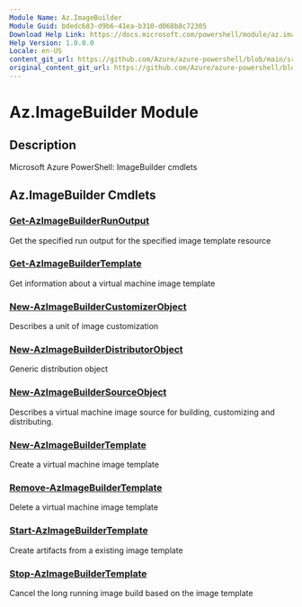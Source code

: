 ```yaml
---
Module Name: Az.ImageBuilder
Module Guid: bdedc683-d9b6-41ea-b310-d068b8c72305
Download Help Link: https://docs.microsoft.com/powershell/module/az.imagebuilder
Help Version: 1.0.0.0
Locale: en-US
content_git_url: https://github.com/Azure/azure-powershell/blob/main/src/ImageBuilder/help/Az.ImageBuilder.md
original_content_git_url: https://github.com/Azure/azure-powershell/blob/main/src/ImageBuilder/help/Az.ImageBuilder.md
---
```


# Az.ImageBuilder Module
## Description
Microsoft Azure PowerShell: ImageBuilder cmdlets

## Az.ImageBuilder Cmdlets
### [Get-AzImageBuilderRunOutput](Get-AzImageBuilderRunOutput.md)
Get the specified run output for the specified image template resource

### [Get-AzImageBuilderTemplate](Get-AzImageBuilderTemplate.md)
Get information about a virtual machine image template

### [New-AzImageBuilderCustomizerObject](New-AzImageBuilderCustomizerObject.md)
Describes a unit of image customization

### [New-AzImageBuilderDistributorObject](New-AzImageBuilderDistributorObject.md)
Generic distribution object

### [New-AzImageBuilderSourceObject](New-AzImageBuilderSourceObject.md)
Describes a virtual machine image source for building, customizing and distributing.

### [New-AzImageBuilderTemplate](New-AzImageBuilderTemplate.md)
Create a virtual machine image template

### [Remove-AzImageBuilderTemplate](Remove-AzImageBuilderTemplate.md)
Delete a virtual machine image template

### [Start-AzImageBuilderTemplate](Start-AzImageBuilderTemplate.md)
Create artifacts from a existing image template

### [Stop-AzImageBuilderTemplate](Stop-AzImageBuilderTemplate.md)
Cancel the long running image build based on the image template

